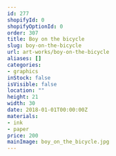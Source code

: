```yaml
---
id: 277
shopifyId: 0
shopifyOptionId: 0
order: 307
title: Boy on the bicycle
slug: boy-on-the-bicycle
url: art-works/boy-on-the-bicycle
aliases: []
categories:
- graphics
inStock: false
isVisible: false
location: ""
height: 21
width: 30
date: 2018-01-01T00:00:00Z
materials:
- ink
- paper
price: 200
mainImage: boy_on_the_bicycle.jpg
---
```

